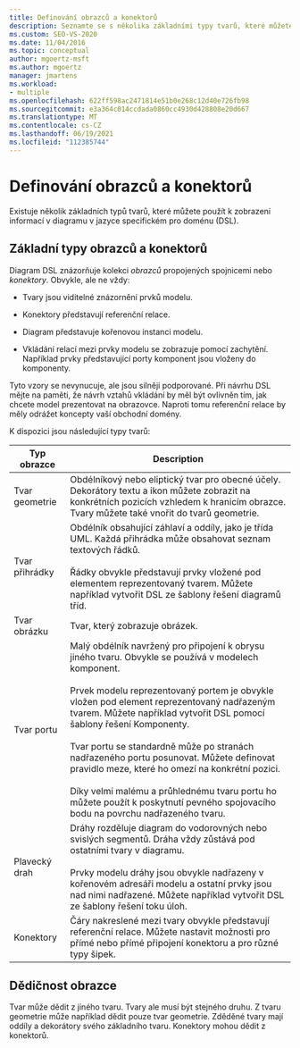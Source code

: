```yaml
---
title: Definování obrazců a konektorů
description: Seznamte se s několika základními typy tvarů, které můžete použít k zobrazení informací v diagramu v jazyce specifickém pro doménu (DSL).
ms.custom: SEO-VS-2020
ms.date: 11/04/2016
ms.topic: conceptual
author: mgoertz-msft
ms.author: mgoertz
manager: jmartens
ms.workload:
- multiple
ms.openlocfilehash: 622ff598ac2471814e51b0e268c12d40e726fb98
ms.sourcegitcommit: e3a364c014ccdada0860cc4930d428808e20d667
ms.translationtype: MT
ms.contentlocale: cs-CZ
ms.lasthandoff: 06/19/2021
ms.locfileid: "112385744"
---
```

# <a name="define-shapes-and-connectors"></a>Definování obrazců a konektorů

Existuje několik základních typů tvarů, které můžete použít k zobrazení informací v diagramu v jazyce specifickém pro doménu (DSL).

## <a name="basic-types-of-shapes-and-connectors"></a><a name="shapeTypes"></a> Základní typy obrazců a konektorů

Diagram DSL znázorňuje kolekci *obrazců* propojených spojnicemi nebo *konektory*. Obvykle, ale ne vždy:

- Tvary jsou viditelné znázornění prvků modelu.

- Konektory představují referenční relace.

- Diagram představuje kořenovou instanci modelu.

- Vkládání relací mezi prvky modelu se zobrazuje pomocí zachytění. Například prvky představující porty komponent jsou vloženy do komponenty.

Tyto vzory se nevynucuje, ale jsou silněji podporované. Při návrhu DSL mějte na paměti, že návrh vztahů vkládání by měl být ovlivněn tím, jak chcete model prezentovat na obrazovce. Naproti tomu referenční relace by měly odrážet koncepty vaší obchodní domény.

K dispozici jsou následující typy tvarů:

|Typ obrazce|Description|
|-|-|
|Tvar geometrie|Obdélníkový nebo eliptický tvar pro obecné účely. Dekorátory textu a ikon můžete zobrazit na konkrétních pozicích vzhledem k hranicím obrazce. Tvary můžete také vnořit do tvarů geometrie.|
|Tvar přihrádky|Obdélník obsahující záhlaví a oddíly, jako je třída UML. Každá přihrádka může obsahovat seznam textových řádků.<br /><br /> Řádky obvykle představují prvky vložené pod elementem reprezentovaný tvarem. Můžete například vytvořit DSL ze šablony řešení diagramů tříd.|
|Tvar obrázku|Tvar, který zobrazuje obrázek.|
|Tvar portu|Malý obdélník navržený pro připojení k obrysu jiného tvaru. Obvykle se používá v modelech komponent.<br /><br /> Prvek modelu reprezentovaný portem je obvykle vložen pod element reprezentovaný nadřazeným tvarem. Můžete například vytvořit DSL pomocí šablony řešení Komponenty.<br /><br /> Tvar portu se standardně může po stranách nadřazeného portu posunovat. Můžete definovat pravidlo meze, které ho omezí na konkrétní pozici.<br /><br /> Díky velmi malému a průhlednému tvaru portu ho můžete použít k poskytnutí pevného spojovacího bodu na povrchu nadřazeného tvaru.|
|Plavecký drah|Dráhy rozděluje diagram do vodorovných nebo svislých segmentů. Dráha vždy zůstává pod ostatními tvary v diagramu.<br /><br /> Prvky modelu dráhy jsou obvykle nadřazeny v kořenovém adresáři modelu a ostatní prvky jsou nad nimi nadřazené. Můžete například vytvořit DSL ze šablony řešení toku úloh.|
|Konektory|Čáry nakreslené mezi tvary obvykle představují referenční relace. Můžete nastavit možnosti pro přímé nebo přímé připojení konektoru a pro různé typy šipek.|

## <a name="shape-inheritance"></a>Dědičnost obrazce

Tvar může dědit z jiného tvaru. Tvary ale musí být stejného druhu. Z tvaru geometrie může například dědit pouze tvar geometrie. Zděděné tvary mají oddíly a dekorátory svého základního tvaru. Konektory mohou dědit z konektorů.
